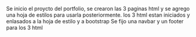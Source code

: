 Se inicio el proycto del portfolio, se crearon las 3 paginas html y se agrego una hoja de estilos para usarla posteriormente.
los 3 html estan iniciados y enlasados a la hoja de estilo y a bootstrap
Se fijo una navbar y un footer para los 3 html
